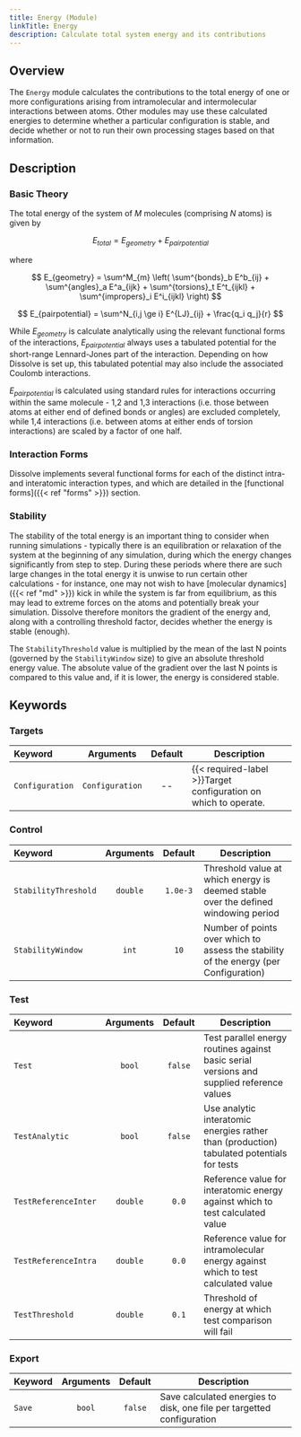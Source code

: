 ```yaml
---
title: Energy (Module)
linkTitle: Energy
description: Calculate total system energy and its contributions
---
```


## Overview

The `Energy` module calculates the contributions to the total energy of one or more configurations arising from intramolecular and intermolecular interactions between atoms. Other modules may use these calculated energies to determine whether a particular configuration is stable, and decide whether or not to run their own processing stages based on that information.

## Description

### Basic Theory

The total energy of the system of $M$ molecules (comprising $N$ atoms) is given by

$$ E_{total} = E_{geometry} + E_{pairpotential} $$

where

$$ E_{geometry} = \sum^M_{m} \left( \sum^{bonds}_b E^b_{ij} + \sum^{angles}_a E^a_{ijk} + \sum^{torsions}_t E^t_{ijkl} + \sum^{impropers}_i E^i_{ijkl} \right) $$

$$ E_{pairpotential} = \sum^N_{i,j \ge i} E^{LJ}_{ij} + \frac{q_i q_j}{r} $$

While $E_{geometry}$ is calculate analytically using the relevant functional forms of the interactions, $E_{pairpotential}$ always uses a tabulated potential for the short-range Lennard-Jones part of the interaction. Depending on how Dissolve is set up, this tabulated potential may also include the associated Coulomb interactions.

$E_{pairpotential}$ is calculated using standard rules for interactions occurring within the same molecule - 1,2 and 1,3 interactions (i.e. those between atoms at either end of defined bonds or angles) are excluded completely, while 1,4 interactions (i.e. between atoms at either ends of torsion interactions) are scaled by a factor of one half.

### Interaction Forms

Dissolve implements several functional forms for each of the distinct intra- and interatomic interaction types, and which are detailed in the [functional forms]({{< ref "forms" >}}) section.

### Stability

The stability of the total energy is an important thing to consider when running simulations - typically there is an equilibration or relaxation of the system at the beginning of any simulation, during which the energy changes significantly from step to step. During these periods where there are such large changes in the total energy it is unwise to run certain other calculations - for instance, one may not wish to have [molecular dynamics]({{< ref "md" >}}) kick in while the system is far from equilibrium, as this may lead to extreme forces on the atoms and potentially break your simulation. Dissolve therefore monitors the gradient of the energy and, along with a controlling threshold factor, decides whether the energy is stable (enough).

The `StabilityThreshold` value is multiplied by the mean of the last N points (governed by the `StabilityWindow` size) to give an absolute threshold energy value. The absolute value of the gradient over the last N points is compared to this value and, if it is lower, the energy is considered stable.

## Keywords

### Targets

|Keyword|Arguments|Default|Description|
|:------|:--:|:-----:|-----------|
|`Configuration`|`Configuration`|--|{{< required-label >}}Target configuration on which to operate.|

### Control
|Keyword|Arguments|Default|Description|
|:------|:-------:|:-----:|-----------|
|`StabilityThreshold`|`double`|`1.0e-3`|Threshold value at which energy is deemed stable over the defined windowing period|
|`StabilityWindow`|`int`|`10`|Number of points over which to assess the stability of the energy (per Configuration)|

### Test
|Keyword|Arguments|Default|Description|
|:------|:-------:|:-----:|-----------|
|`Test`|`bool`|`false`|Test parallel energy routines against basic serial versions and supplied reference values|
|`TestAnalytic`|`bool`|`false`|Use analytic interatomic energies rather than (production) tabulated potentials for tests|
|`TestReferenceInter`|`double`|`0.0`|Reference value for interatomic energy against which to test calculated value|
|`TestReferenceIntra`|`double`|`0.0`|Reference value for intramolecular energy against which to test calculated value|
|`TestThreshold`|`double`|`0.1`|Threshold of energy at which test comparison will fail|

### Export
|Keyword|Arguments|Default|Description|
|:------|:-------:|:-----:|-----------|
|`Save`|`bool`|`false`|Save calculated energies to disk, one file per targetted configuration|
